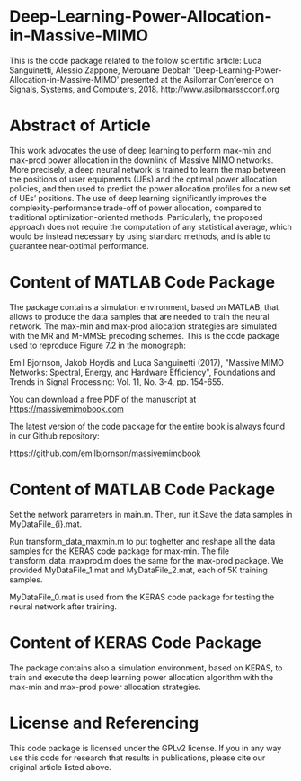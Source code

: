 # Deep-Learning-Power-Allocation-in-Massive-MIMO

This is the code package related to the follow scientific article:
Luca Sanguinetti, Alessio Zappone, Merouane Debbah 'Deep-Learning-Power-Allocation-in-Massive-MIMO' presented at the Asilomar Conference on Signals, Systems, and Computers, 2018. http://www.asilomarsscconf.org

 
# Abstract of Article

This work advocates the use of deep learning to perform max-min and max-prod power allocation in the downlink of Massive MIMO networks. More precisely, a deep neural network is trained to learn the map between the positions of user equipments (UEs) and the optimal power allocation policies, and then used to predict the power allocation profiles for a new set of UEs’ positions. The use of deep learning significantly improves the complexity-performance trade-off of power allocation, compared to traditional optimization-oriented methods. Particularly, the proposed approach does not require the computation of any statistical average, which would be instead necessary by using standard methods, and is able to guarantee near-optimal performance.

# Content of MATLAB Code Package

The package contains a simulation environment, based on MATLAB, that allows to produce the data samples that are needed to train the neural network. The max-min and max-prod allocation strategies are simulated with the MR and M-MMSE precoding schemes. This is the code package used to reproduce Figure 7.2 in the monograph:

Emil Bjornson, Jakob Hoydis and Luca Sanguinetti (2017), "Massive MIMO Networks: Spectral, Energy, and Hardware Efficiency", Foundations and Trends in Signal Processing: Vol. 11, No. 3-4, pp. 154-655. 

You can download a free PDF of the manuscript at https://massivemimobook.com 

The latest version of the code package for the entire book is always found in our Github repository:

https://github.com/emilbjornson/massivemimobook

# Content of MATLAB Code Package

Set the network parameters in main.m. Then, run it.Save the data samples in MyDataFile_{i}.mat. 

Run transform_data_maxmin.m to put toghetter and reshape all the data samples for the KERAS code package for max-min. The file transform_data_maxprod.m does the same for the max-prod package. We provided MyDataFile_1.mat and MyDataFile_2.mat, each of 5K training samples. 

MyDataFile_0.mat is used from the KERAS code package for testing the neural network after training.
 
# Content of KERAS Code Package

The package contains also a simulation environment, based on KERAS, to train and execute the deep learning power allocation algorithm with the max-min and max-prod power allocation strategies.

# License and Referencing

This code package is licensed under the GPLv2 license. If you in any way use this code for research that results in publications, please cite our original article listed above.
